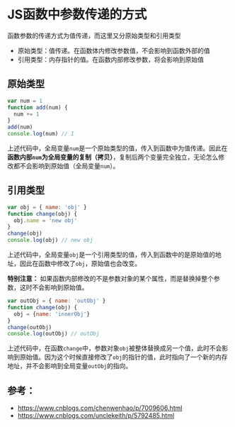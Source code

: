 # JS函数中参数传递的方式
函数参数的传递方式为值传递，而这里又分原始类型和引用类型
- 原始类型：值传递。在函数体内修改参数值，不会影响到函数外部的值
- 引用类型：内存指针的值。在函数内部修改参数，将会影响到原始值

## 原始类型
```js
var num = 1
function add(num) {
  num += 1
}
add(num)
console.log(num) // 1
```
上述代码中，全局变量`num`是一个原始类型的值，传入到函数中为值传递。因此在**函数内部`num`为全局变量的复制（拷贝）**，复制后两个变量完全独立，无论怎么修改都不会影响到原始值（全局变量`num`）。

## 引用类型
```js
var obj = { name: 'obj' }
function change(obj) {
  obj.name = 'new obj'
}
change(obj)
console.log(obj) // new obj
```
上述代码中，全局变量`obj`是一个引用类型的值，传入到函数中的是原始值的地址，因此在函数中修改了`obj`，原始值也会改变。

**特别注意：** 如果函数内部修改的不是参数对象的某个属性，而是替换掉整个参数，这时不会影响到原始值。
```js
var outObj = { name: 'outObj' }
function change(obj) {
  obj = {name: 'innerObj'}
}
change(outObj)
console.log(outObj) // outObj
```
上述代码中，在函数`change`中，参数对象`obj`被整体替换成另一个值，此时不会影响到原始值。因为这个时候直接修改了`obj`的指针的值，此时指向了一个新的内存地址，并不会影响到全局变量`outObj`的指向。

## 参考：
- https://www.cnblogs.com/chenwenhao/p/7009606.html
- https://www.cnblogs.com/unclekeith/p/5792485.html